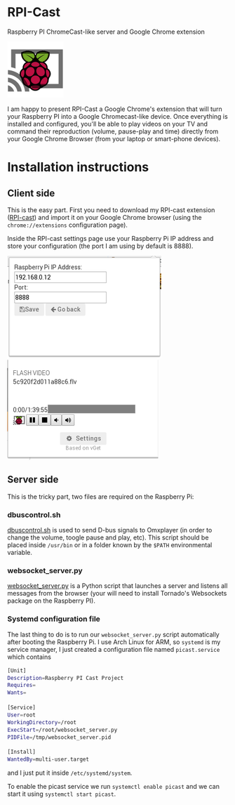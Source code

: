 RPI-Cast
========

Raspberry PI ChromeCast-like server and Google Chrome extension

![RPI-Cast icon](images/rpi-icon.png)

I am happy to present RPI-Cast a Google Chrome's extension that will turn your Raspberry PI into a Google Chromecast-like device. Once everything is installed and configured, you'll be able to play videos on your TV and command their reproduction (volume, pause-play and time) directly from your Google Chrome Browser (from your laptop or smart-phone devices).

# Installation instructions

## Client side

This is the easy part. First you need to download my RPI-cast extension ([RPI-cast](../lectures/RPI-cast.zip)) and import it on your Google Chrome browser (using the `chrome://extensions` configuration page). 

Inside the RPI-cast settings page use your Raspberry Pi IP address and store your configuration (the port I am using by default is 8888).

![RPI-Cast settings page](picast01.png)
![RPI-Cast video controls](picast03.png)


## Server side

This is the tricky part, two files are required on the Raspberry Pi:

### dbuscontrol.sh

[dbuscontrol.sh](dbuscontrol.sh) is used to send D-bus signals to Omxplayer (in order to change the volume, toogle pause and play, etc). This script should be placed inside `/usr/bin` or in a folder known by the `$PATH` environmental variable.

### websocket_server.py

[websocket_server.py](websocket_server.py) is a Python script that launches a server and listens all messages from the browser (your will need to install Tornado's Websockets package on the Raspberry PI).

### Systemd configuration file

The last thing to do is to run our `websocket_server.py` script automatically after booting the Raspberry Pi. I use Arch Linux for ARM, so `systemd` is my service manager, I just created a configuration file named `picast.service` which contains

``` bash
[Unit]
Description=Raspberry PI Cast Project
Requires=
Wants=

[Service]
User=root  
WorkingDirectory=/root
ExecStart=/root/websocket_server.py
PIDFile=/tmp/websocket_server.pid

[Install]
WantedBy=multi-user.target 
```

and I just put it inside `/etc/systemd/system`.

To enable the picast service we run `systemctl enable picast` and we can start it using `systemctl start picast`.


 

